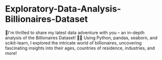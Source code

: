 # Exploratory-Data-Analysis-Billionaires-Dataset
 📢I'm thrilled to share my latest data adventure with you – an in-depth analysis of the Billionaires Dataset! 💼💡 Using Python, pandas, seaborn, and scikit-learn, I explored the intricate world of billionaires, uncovering fascinating insights into their ages, countries of residence, industries, and more!
